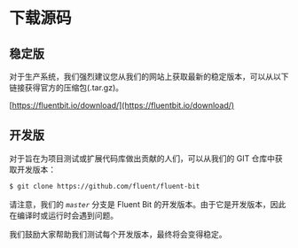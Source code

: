# 下载源码

## 稳定版 <a id="stable"></a>

对于生产系统，我们强烈建议您从我们的网站上获取最新的稳定版本，可以从以下链接获得官方的压缩包\(.tar.gz\)。

[https://fluentbit.io/download/](https://fluentbit.io/download/)

## 开发版 <a id="development"></a>

对于旨在为项目测试或扩展代码库做出贡献的人们，可以从我们的 GIT 仓库中获取开发版本：

```bash
$ git clone https://github.com/fluent/fluent-bit
```

请注意，我们的 _`master`_ 分支是 Fluent Bit 的开发版本。由于它是开发版本，因此在编译时或运行时会遇到问题。

我们鼓励大家帮助我们测试每个开发版本，最终将会变得稳定。

